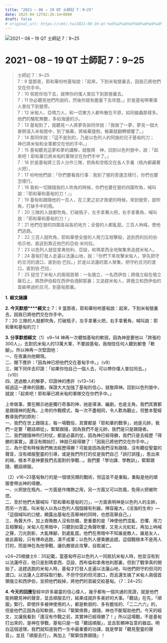 ```yaml
---
title: "2021 – 08 – 19 QT 士師記 7：9~25"
date: 2025-04-12T02:26:14+0800
draft: false
# original_url: https://cmtc.tw/2021-08-19-qt-%e5%a3%ab%e5%b8%ab%e8%a8%98-7%ef%bc%9a925
---
```


![2021 – 08 – 19 QT 士師記 7：9~25](/images/qt.jpg   "2021 – 08 – 19 QT 士師記 7：9~25")

# 2021 – 08 – 19 QT 士師記 7：9~25

> 士師記 7：9~25  
> 7：9 當那夜，耶和華吩咐基甸說：「起來，下到米甸營裏去，因我已將他們交在你手中。  
> 7：10 倘若你怕下去，就帶你的僕人普拉下到那營裏去。  
> 7：11 你必聽見他們所說的，然後你就有膽量下去攻營。」於是基甸帶著僕人普拉下到營旁。  
> 7：12 米甸人、亞瑪力人，和一切東方人都布散在平原，如同蝗蟲那樣多。他們的駱駝無數，多如海邊的沙。  
> 7：13 基甸到了，就聽見一人將夢告訴同伴說：「我做了一夢，夢見一個大麥餅滾入米甸營中，到了帳幕，將帳幕撞倒，帳幕就翻轉傾覆了。」  
> 7：14 那同伴說：「這不是別的，乃是以色列人約阿施的兒子基甸的刀；　神已將米甸和全軍都交在他的手中。」  
> 7：15 基甸聽見這夢和夢的講解，就敬拜　神，回到以色列營中，說：「起來吧！耶和華已將米甸的軍隊交在你們手中了。」  
> 7：16 於是基甸將三百人分作三隊，把角和空瓶交在各人手裏（瓶內都藏著火把），  
> 7：17 吩咐他們說：「你們要看我行事：我到了營的旁邊怎樣行，你們也要怎樣行。  
> 7：18 我和一切跟隨我的人吹角的時候，你們也要在營的四圍吹角，喊叫說：『耶和華和基甸的刀！』」  
> 7：19 基甸和跟隨他的一百人，在三更之初才換更的時候，來到營旁，就吹角，打破手中的瓶。  
> 7：20 三隊的人就都吹角，打破瓶子，左手拿著火把，右手拿著角，喊叫說：「耶和華和基甸的刀！」  
> 7：21 他們在營的四圍各站各的地方；全營的人都亂竄。三百人吶喊，使他們逃跑。  
> 7：22 三百人就吹角，耶和華使全營的人用刀互相擊殺，逃到西利拉的伯‧哈示他，直逃到靠近他巴的亞伯‧米何拉。  
> 7：23 以色列人就從拿弗他利、亞設，和瑪拿西全地聚集來追趕米甸人。  
> 7：24 基甸打發人走遍以法蓮山地，說：「你們下來攻擊米甸人，爭先把守約旦河的渡口，直到伯‧巴拉。」於是以法蓮的眾人聚集，把守約旦河的渡口，直到伯‧巴拉，  
> 7：25 捉住了米甸人的兩個首領：一名俄立，一名西伊伯；將俄立殺在俄立磐石上，將西伊伯殺在西伊伯酒醡那裏；又追趕米甸人，將俄立和西伊伯的首級帶過約旦河，到基甸那裏。

**1.** **經文誦讀**

**2. 今天默想****經文**士 7：9 當那夜，耶和華吩咐基甸說：起來，下到米甸營裏去，因我已將他們交在你手中。  
7：20 三隊的人就都吹角，打破瓶子，左手拿著火把，右手拿著角，喊叫說：耶和華和基甸的刀！

**3. 分享默想經文**（1）v9~14 神再一次體恤基甸的軟弱，因為神是要他以「誇張的300人」，去對抗米甸人的13萬大軍，不要說基甸，我相信任何人聽到都會「軟腳」。所以神再一次堅固他：  
一、在夜裏向他顯現。  
二、賜下應許：「因為神已把他們交在基甸手中。」（v9）  
三、賜下同伴去印證：「如果你怕自己一個人去，可以帶你僕人普拉同去。」（v10）  
四、透過敵人的解夢，印證神的應許（v13~14）  
經過這一連串的鼓勵，保證大大加強了基甸的信心，就敬拜神。回到以色列營中，就說：「起來吧！耶和華已將米甸的軍隊交在你們手中。」

上帝做事，實在顯示祂是獨行奇事的神，祂是導演、編劇，也是主角，我們其實都是跟隨神的配角。上帝的作戰模式，每一次不盡相同，令人歎為觀止，但整本聖經教導我們的原則：  
一、我們在世上跟隨主，每一場戰役，其實都是「耶和華的戰爭」，祂是元帥，我們一定要「聽話順從」，緊緊跟隨，因為我們不是元帥，我們是只是跟隨者。  
二、我們跟隨神所打的仗，都是必贏的仗，因為神已經得勝，我們只是去經歷「得勝的事實」。還沒有開始打，神就已經得勝了：「因我已將他們交在你手中。」  
三、為什麼有時候我們無法經歷得勝？可能是因為我們沒有跟隨，沒有聽從聖靈的聲音，沒有順服聖靈的引導，或是我們所打的仗是我們自己「誤打誤撞」，惹出來的禍，根本不是神要我們去面對的爭戰…。我們要「學功課、學教訓」，緊緊跟隨、聽話順服。

（2）v16~23基甸執行的是一個很另類的戰術，但這並不是重點，重點是他的順服會帶出神的得勝。  
一、火把放在瓶內，一方面是作掩飾之用，另一方面又可以防風，免得火把被吹熄。  
二、至於他們大聲喊叫「耶和華和基甸的刀」，一方面表明神是以色列人的主帥，而另一方面，叫米甸人以為以色列人個個擁有利器，陣容龐大。《活潑的生命》—「這個喊叫的口號，顯露出基甸在高舉神的同時，也想高舉自己。」  
三、角聲大作，加上夜晚敵人沒有防備，更重要的是「神使他們混亂、恐懼、用刀互相擊殺」米甸人在黑暗中，只聽到如雷之角聲吹響，又見火光紅紅，再加上吶喊之聲，刀光劍影，大亂陣腳，到處亂竄。他們在黑暗中不知誰是敵人，誰是友人，彼此廝殺，只有博命逃跑，潰不成軍；以色列人便乘勝追趕。這個戰根本不是用人打的，而是神在為他爭戰，讓仇敵彼此攻擊，自取滅亡。

v24~25根據士6：35記載，當基甸呼召以色列人一同抵抗米甸人時，他並沒有到以法蓮呼召，他只是到瑪拿西、亞設、西布倫和拿弗他利那裏，但到了戰爭真的開始了，追趕逃跑的米甸人時，基甸才打發人走遍以法蓮山地，叫他們把守約但河的渡口。以法蓮人立即採取行動，不但守住約但河渡口，而且還生擒了米甸人兩個首領俄立和西伊伯，並把他們殺掉，將他們的首級交給基甸。（7：24~25）

**4. 今天的回應**聖經中許多屬靈的信心偉人，幾乎都有一個共通的見證，就是他們能夠聽見神的聲音，並且順服去行，結果成就許多美好的大事。「聽話」在先，「順服」緊行。即使許多被神使用的人，都是軟弱的、多有膽怯的、「二二六六」的，但是他們正因為自知軟弱，所以「緊緊倚靠」跟隨，神也不斷幫助他們。今天的經文，又讓我看到「還沒有作戰之前，其實神已經得勝了！」所以這場戰，不是基甸打出來的，是神在爭戰，基甸只是一個「聽話順服」，並且彰顯神旨意的器皿。明白這個道理，我們就知道我們一生中最重要的功課，就是學習「聽見聖靈的聲音」，並且「順服去行」，再加上「緊緊信靠跟隨」！